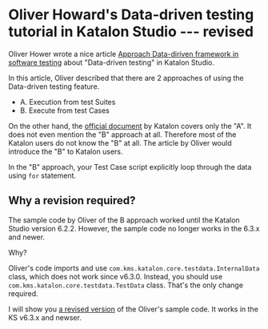 Oliver Howard's Data-driven testing tutorial in Katalon Studio --- revised
============

Oliver Hower wrote a nice article 
[Approach Data-diriven framework in software testing](https://dzone.com/articles/data-driven-testing-approach-with-katalon-studio) about "Data-driven testing" in Katalon Studio.

In this article, Oliver described that there are 2 approaches of using the Data-driven testing feature.

- A. Execution from test Suites
- B. Execute from test Cases

On the other hand, the [official document](https://docs.katalon.com/katalon-studio/docs/ddt.html) by Katalon covers only the "A". It does not even mention the "B" approach at all. Therefore most of the Katalon users do not know the "B" at all. The article by Oliver would introduce the "B" to Katalon users.

In the "B" approach, your Test Case script explicitly loop through the data using `for` statement.

## Why a revision required?

The sample code by Oliver of the B approach worked until the Katalon Studio version 6.2.2. However, the sample code no longer works in the 6.3.x and newer.

Why?

Oliver's code imports and use `com.kms.katalon.core.testdata.InternalData` class, which does not work since v6.3.0. Instead, you should use `com.kms.katalon.core.testdata.TestData` class. That's the only change required.

I will show you [a revised version](Scripts/TC2_loopOverTestData/Script1567483355864.groovy) of the Oliver's sample code. It works in the KS v6.3.x and newser.
